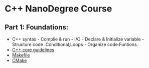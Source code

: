 # C++ NanoDegree Course

## Part 1: Foundations:
   * C++ syntax - Complie & run - I/O - Declare & Initialize variable - Structure code :Conditional,Loops - Organize code:Funtions.
* [C++ core guidelines](https://github.com/isocpp/CppCoreGuidelines/blob/master/CppCoreGuidelines.md)
* [Makefile](https://www.cs.bu.edu/teaching/cpp/writing-makefiles/)
* [CMake](https://cmake.org/cmake/help/latest/guide/tutorial/index.html)
	
	
